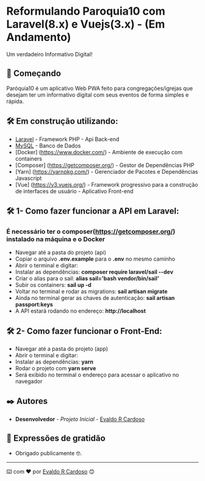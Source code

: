 # Reformulando Paroquia10 com Laravel(8.x) e Vuejs(3.x) - (Em Andamento)

Um verdadeiro Informativo Digital!

## 🚀 Começando

Paróquia10 é um aplicativo Web PWA feito para congregações/igrejas que desejam ter um informativo digital com seus eventos de forma simples e rápida.

## 🛠️ Em construção utilizando:

* [Laravel](https://laravel.com/) - Framework PHP - Api Back-end
* [MySQL](https://www.mysql.com/) - Banco de Dados
* [Docker] (https://www.docker.com/) - Ambiente de execução com containers
* [Composer] (https://getcomposer.org/) - Gestor de Dependências PHP
* [Yarn] (https://yarnpkg.com/) - Gerenciador de Pacotes e Dependências Javascript
* [Vue] (https://v3.vuejs.org/) - Framework progressivo para a construção de interfaces de usuário - Aplicativo Front-end

## 🛠️ 1- Como fazer funcionar a API em Laravel:
###  É necessário ter o composer(https://getcomposer.org/) instalado na máquina e o Docker
 * Navegar até a pasta do projeto (api)
 * Copiar o arquivo **.env.example** para o **.env** no mesmo caminho   
 * Abrir o terminal e digitar:
 * Instalar as dependências: **composer require laravel/sail --dev**
 * Criar o alias para o sail: **alias sail='bash vendor/bin/sail'**
 * Subir os containers: **sail up -d**
 * Voltar no terminal e rodar as migrations: **sail artisan migrate**
 * Ainda no terminal gerar as chaves de autenticação: **sail artisan passport:keys**
 * A API estará rodando no endereço: **http://localhost**


## 🛠️ 2- Como fazer funcionar o Front-End:
* Navegar até a pasta do projeto (app)
* Abrir o terminal e digitar:
* Instalar as dependências: **yarn**
* Rodar o projeto com **yarn serve**
* Será exibido no terminal o endereço para acessar o aplicativo no navegador

## ✒️ Autores

* **Desenvolvedor** - *Projeto Inicial* - [Evaldo R Cardoso](https://github.com/evaldorcardoso)

## 🎁 Expressões de gratidão

* Obrigado publicamente 🤓.

---
⌨️ com ❤️ por [Evaldo R Cardoso](https://github.com/evaldorcardoso) 😊




